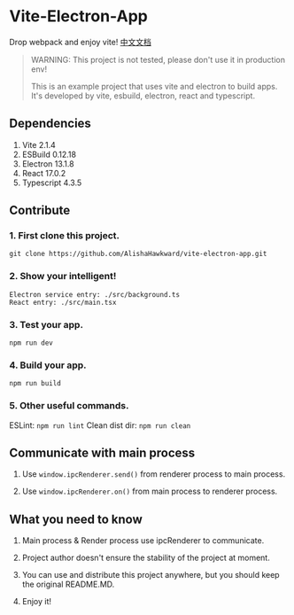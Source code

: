 # Vite-Electron-App

Drop webpack and enjoy vite! [中文文档](https://github.com/AlishaHawkward/vite-electron-app/blob/master/READMECN.MD)

> WARNING: This project is not tested, please don't use it in production env!  
> 
> This is an example project that uses vite and electron to build apps. It's developed by vite, esbuild, electron, react and typescript.

## Dependencies

1. Vite 2.1.4
2. ESBuild 0.12.18
3. Electron 13.1.8
4. React 17.0.2
5. Typescript 4.3.5

## Contribute

### 1. First clone this project.
```
git clone https://github.com/AlishaHawkward/vite-electron-app.git
```

### 2. Show your intelligent!
```
Electron service entry: ./src/background.ts
React entry: ./src/main.tsx
```

### 3. Test your app.
```
npm run dev
```

### 4. Build your app.
```
npm run build
```

### 5. Other useful commands.
ESLint: `npm run lint`
Clean dist dir: `npm run clean`

## Communicate with main process

1. Use `window.ipcRenderer.send()` from renderer process to main process.

2. Use `window.ipcRenderer.on()` from main process to renderer process.

## What you need to know

1. Main process & Render process use ipcRenderer to communicate.

2. Project author doesn't ensure the stability of the project at moment.

3. You can use and distribute this project anywhere, but you should keep the original README.MD.

4. Enjoy it!
